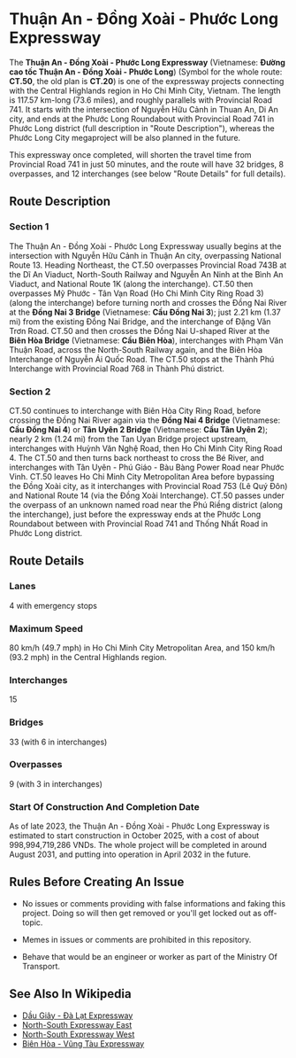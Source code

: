 # Thuận An - Đồng Xoài - Phước Long Expressway
The **Thuận An - Đồng Xoài - Phước Long Expressway** (Vietnamese: **Đường cao tốc Thuận An - Đồng Xoài - Phước Long**) (Symbol for the whole route: **CT.50**, the old plan is **CT.20**) is one of the expressway projects connecting with the Central Highlands region in Ho Chi Minh City, Vietnam. The length is 117.57 km-long (73.6 miles), and roughly parallels with Provincial Road 741. It starts with the intersection of Nguyễn Hữu Cảnh in Thuan An, Di An city, and ends at the Phước Long Roundabout with Provincial Road 741 in Phước Long district (full description in "Route Description"), whereas the Phước Long City megaproject will be also planned in the future.

This expressway once completed, will shorten the travel time from Provincial Road 741 in just 50 minutes, and the route will have 32 bridges, 8 overpasses, and 12 interchanges (see below "Route Details" for full details).
## Route Description
### Section 1
The Thuận An - Đồng Xoài - Phước Long Expressway usually begins at the intersection with Nguyễn Hữu Cảnh in Thuận An city, overpassing National Route 13. Heading Northeast, the CT.50 overpasses Provincial Road 743B at the Dĩ An Viaduct, North-South Railway and Nguyễn An Ninh at the Bình An Viaduct, and National Route 1K (along the interchange). CT.50 then overpasses Mỹ Phước - Tân Vạn Road (Ho Chi Minh City Ring Road 3) (along the interchange) before turning north and crosses the Đồng Nai River at the **Đồng Nai 3 Bridge** (Vietnamese: **Cầu Đồng Nai 3**); just 2.21 km (1.37 mi) from the existing Đồng Nai Bridge, and the interchange of Đặng Văn Trơn Road. CT.50 and then crosses the Đồng Nai U-shaped River at the **Biên Hòa Bridge** (Vietnamese: **Cầu Biên Hòa**), interchanges with Phạm Văn Thuận Road, across the North-South Railway again, and the Biên Hòa Interchange of Nguyễn Ái Quốc Road. The CT.50 stops at the Thành Phú Interchange with Provincial Road 768 in Thành Phú district.
### Section 2
CT.50 continues to interchange with Biên Hòa City Ring Road, before crossing the Đồng Nai River again via the **Đồng Nai 4 Bridge** (Vietnamese: **Cầu Đồng Nai 4**) or **Tân Uyên 2 Bridge** (Vietnamese: **Cầu Tân Uyên 2**); nearly 2 km (1.24 mi) from the Tan Uyan Bridge project upstream, interchanges with Huỳnh Văn Nghệ Road, then Ho Chi Minh City Ring Road 4. The CT.50 and then turns back northeast to cross the Bé River, and interchanges with Tân Uyên - Phú Giáo - Bàu Bàng Power Road near Phước Vinh. CT.50 leaves Ho Chi Minh City Metropolitan Area before bypassing the Đồng Xoài city, as it interchanges with Provincial Road 753 (Lê Quý Đôn) and National Route 14 (via the Đồng Xoài Interchange). CT.50 passes under the overpass of an unknown named road near the Phú Riềng district (along the interchange), just before the expressway ends at the Phước Long Roundabout between with Provincial Road 741 and Thống Nhất Road in Phước Long district.
## Route Details
### Lanes
4 with emergency stops
### Maximum Speed
80 km/h (49.7 mph) in Ho Chi Minh City Metropolitan Area, and 150 km/h (93.2 mph) in the Central Highlands region.
### Interchanges
15
### Bridges
33 (with 6 in interchanges)
### Overpasses
9 (with 3 in interchanges)
### Start Of Construction And Completion Date
As of late 2023, the Thuận An - Đồng Xoài - Phước Long Expressway is estimated to start construction in October 2025, with a cost of about 998,994,719,286 VNDs. The whole project will be completed in around August 2031, and putting into operation in April 2032 in the future.
## Rules Before Creating An Issue
* No issues or comments providing with false informations and faking this project. Doing so will then get removed or you'll get locked out as off-topic.

* Memes in issues or comments are prohibited in this repository.

* Behave that would be an engineer or worker as part of the Ministry Of Transport.
## See Also In Wikipedia
* [Dầu Giây - Đà Lạt Expressway](https://en.wikipedia.org/wiki/Dau_Giay%E2%80%93Dalat_Expressway)
* [North-South Expressway East](https://en.wikipedia.org/wiki/North%E2%80%93South_Expressway_East)
* [North-South Expressway West](https://en.wikipedia.org/wiki/North%E2%80%93South_Expressway_West)
* [Biên Hòa - Vũng Tàu Expressway](https://en.wikipedia.org/wiki/Bien_Hoa%E2%80%93Vung_Tau_Expressway)
